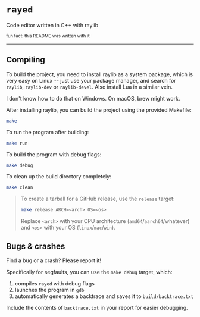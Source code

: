 # `rayed`
Code editor written in C++ with raylib

<small>fun fact: this README was written with it!</small>

<hr />

## Compiling

To build the project, you need to install raylib as a system package, which
is very easy on Linux -- just use your package manager, and search for
`raylib`, `raylib-dev` or `raylib-devel`. Also install Lua in a similar vein.

I don't know how to do that on Windows. On macOS, brew might work.

After installing raylib, you can build the project using the provided Makefile:

```bash
make
```

To run the program after building:

```bash
make run
```

To build the program with debug flags:

```bash
make debug
```

To clean up the build directory completely:

```bash
make clean
```

> To create a tarball for a GitHub release, use the `release` target:
> 
> ```bash
> make release ARCH=<arch> OS=<os>
> ```
> 
> Replace `<arch>` with your CPU architecture (`amd64`/`aarch64`/whatever) and `<os>` with your OS (`linux`/`mac`/`win`).

## Bugs & crashes

Find a bug or a crash? Please report it! 

Specifically for segfaults, you can use the `make debug` target, which:
  1. compiles `rayed` with debug flags
  2. launches the program in `gdb`
  3. automatically generates a backtrace and saves it to `build/backtrace.txt`

Include the contents of `backtrace.txt` in your report for easier debugging.
